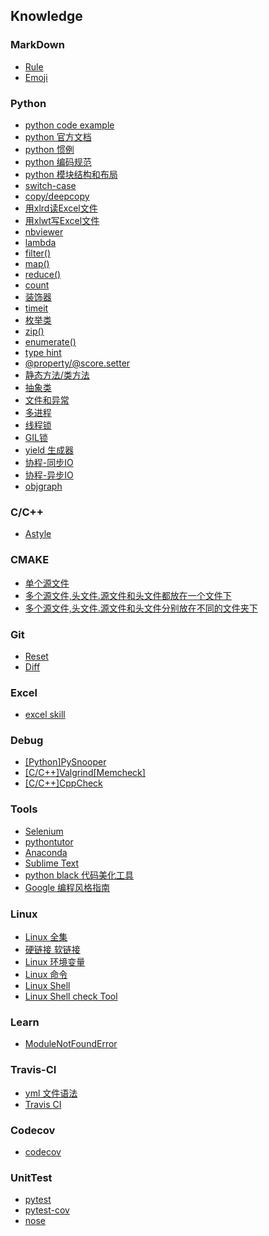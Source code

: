 ## Knowledge
### MarkDown
- [Rule](https://github.com/lofty77/Tools/blob/master/docs/Markdown_rule.md)
- [Emoji](https://github.com/lofty77/Tools/blob/master/docs/Markdown_emoji.md)

### Python
- [python code example](https://www.programcreek.com/python/)
- [python 官方文档](https://docs.python.org/zh-cn/3/contents.html)
- [python 惯例](https://github.com/lofty77/Tools/blob/master/docs/python_tradition.md)
- [python 编码规范](https://github.com/lofty77/Tools/blob/master/docs/python编码规范.md)
- [python 模块结构和布局](https://github.com/lofty77/Tools/blob/master/docs/python_layout.md)
- [switch-case](https://github.com/lofty77/Tools/blob/master/docs/python_switch-case.md)
- [copy/deepcopy](https://github.com/lofty77/Tools/blob/master/docs/python_copy_deepcopy.md)
- [用xlrd读Excel文件](https://github.com/lofty77/Tools/blob/master/docs/python_xlrd.md)
- [用xlwt写Excel文件](https://github.com/lofty77/Tools/blob/master/docs/python_xlwt.md)
- [nbviewer](https://github.com/lofty77/Tools/blob/master/docs/nbviewer.md)
- [lambda](https://github.com/lofty77/Tools/blob/master/docs/python_lambda.md)
- [filter()](https://github.com/lofty77/Tools/blob/master/docs/python_filter().md)
- [map()](https://github.com/lofty77/Tools/blob/master/docs/python_map().md)
- [reduce()](https://github.com/lofty77/Tools/blob/master/docs/python_reduce().md)
- [count](https://github.com/lofty77/Tools/blob/master/docs/python_count.md)
- [装饰器](https://github.com/lofty77/Tools/blob/master/docs/python_decorator.md)
- [timeit](https://github.com/lofty77/Tools/blob/master/docs/python_timeit.md)
- [枚举类](https://github.com/lofty77/Tools/blob/master/docs/python_enum.md)
- [zip()](https://github.com/lofty77/Tools/blob/master/docs/python_zip.md)
- [enumerate()](https://github.com/lofty77/Tools/blob/master/docs/python_enumerate.md)
- [type hint](https://github.com/lofty77/Tools/blob/master/docs/python_type_hint.md)
- [@property/@score.setter](https://github.com/lofty77/Tools/blob/master/docs/python_%40property.md)
- [静态方法/类方法](https://github.com/lofty77/Tools/blob/master/docs/python_staticmethod_classmethod.md)
- [抽象类](https://github.com/lofty77/Tools/blob/master/docs/python_abstract_class.md)
- [文件和异常](https://github.com/lofty77/Tools/blob/master/docs/python_file_process.md)
- [多进程](https://github.com/lofty77/Tools/blob/master/docs/python_multiprocess.md)
- [线程锁](https://github.com/lofty77/Tools/blob/master/docs/python_thread_lock.md)
- [GIL锁](https://github.com/lofty77/Tools/blob/master/docs/python_GIL.md)
- [yield 生成器](https://github.com/lofty77/Tools/blob/master/docs/python_yield.md)
- [协程-同步IO](https://github.com/lofty77/Tools/blob/master/docs/python_coroutine.md)
- [协程-异步IO](https://github.com/lofty77/Tools/blob/master/docs/python_coroutine_async.md)
- [objgraph](https://github.com/lofty77/Tools/blob/master/docs/python_objgraph.md)

### C/C++
- [Astyle](https://github.com/lofty77/Tools/blob/master/docs/Astyle.md)

### CMAKE
- [单个源文件](https://github.com/lofty77/Tools/blob/master/docs/cmake_01.md)
- [多个源文件,头文件.源文件和头文件都放在一个文件下](https://github.com/lofty77/Tools/blob/master/docs/cmake_02.md)
- [多个源文件,头文件.源文件和头文件分别放在不同的文件夹下](https://github.com/lofty77/Tools/blob/master/docs/cmake_03.md)

### Git
- [Reset](https://github.com/lofty77/Tools/blob/master/docs/git_reset.md)
- [Diff](https://github.com/lofty77/Tools/blob/master/docs/git_diff.md)

### Excel
- [excel skill](https://github.com/lofty77/Tools/blob/master/docs/excel_note.md)

### Debug
- [[Python]PySnooper](https://github.com/cool-RR/PySnooper/blob/master/README.md)
- [[C/C++]Valgrind[Memcheck]](https://github.com/lofty77/Tools/blob/master/docs/Valgrind_Memcheck.md)
- [[C/C++]CppCheck](https://github.com/lofty77/Tools/blob/master/docs/Cppcheck.md)

### Tools
- [Selenium](https://github.com/lofty77/Tools/blob/master/docs/selenium.md)
- [pythontutor](http://www.pythontutor.com/)
- [Anaconda](https://github.com/lofty77/Tools/blob/master/docs/anaconda.md)
- [Sublime Text](https://github.com/lofty77/Tools/blob/master/docs/sublimeText.md)
- [python black 代码美化工具](https://github.com/psf/black)
- [Google 编程风格指南](https://github.com/zh-google-styleguide/zh-google-styleguide)

### Linux
- [Linux 全集](https://github.com/jaywcjlove/linux-command)
- [硬链接 软链接](https://github.com/lofty77/Tools/blob/master/docs/linux_hard_soft_link.md)
- [Linux 环境变量](https://github.com/lofty77/Tools/blob/master/docs/linux_env.md)
- [Linux 命令](https://github.com/lofty77/Tools/blob/master/docs/linux_command.md)
- [Linux Shell](http://me.52fhy.com/shell-book/)
- [Linux Shell check Tool](https://github.com/koalaman/shellcheck)

### Learn
- [ModuleNotFoundError](https://github.com/lofty77/Tools/blob/master/docs/Error_ModuleNotFoundError.md)

### Travis-CI
- [yml 文件语法](https://github.com/lofty77/Tools/blob/master/docs/YML.md)
- [Travis CI](https://travis-ci.org/)

### Codecov
- [codecov](https://codecov.io/)

### UnitTest
- [pytest](https://www.osgeo.cn/pytest/contents.html)
- [pytest-cov](https://pytest-cov.readthedocs.io/en/latest/readme.html)
- [nose](https://nose.readthedocs.io/en/latest/testing_tools.html?highlight=assert_equal)


